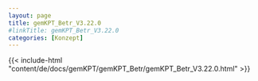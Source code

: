 ```yaml
---
layout: page
title: gemKPT_Betr_V3.22.0
#linkTitle: gemKPT_Betr_V3.22.0
categories: [Konzept]
---
```

{{< include-html "content/de/docs/gemKPT/gemKPT_Betr/gemKPT_Betr_V3.22.0.html" >}}